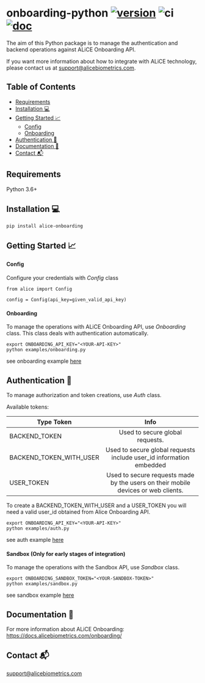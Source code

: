 # onboarding-python  [![version](https://img.shields.io/github/release/alice-biometrics/onboarding-python/all.svg)](https://github.com/alice-biometrics/onboarding-python/releases) ![ci](https://github.com/alice-biometrics/onboarding-python/workflows/ci/badge.svg) [![doc](https://img.shields.io/badge/doc-onboarding-51CB56)](https://docs.alicebiometrics.com/onboarding/)

The aim of this Python package is to manage the authentication and backend operations against ALiCE Onboarding API.

If you want more information about how to integrate with ALiCE technology, please contact us at support@alicebiometrics.com.

## Table of Contents
- [Requirements](#requirements)
- [Installation :computer:](#installation-computer)
- [Getting Started :chart_with_upwards_trend:](#getting-started-chart_with_upwards_trend)
  * [Config](#config)
  * [Onboarding](#onboarding)
- [Authentication :closed_lock_with_key:](#authentication-closed_lock_with_key)
- [Documentation :page_facing_up:](#documentation-page_facing_up)
- [Contact :mailbox_with_mail:](#contact-mailbox_with_mail)


## Requirements

Python 3.6+

## Installation :computer:

```console
pip install alice-onboarding
```

## Getting Started :chart_with_upwards_trend:

#### Config 

Configure your credentials with *Config* class

```
from alice import Config

config = Config(api_key=given_valid_api_key)
```


#### Onboarding

To manage the operations with ALiCE Onboarding API, use *Onboarding* class. 
This class deals with authentication automatically.

```console
export ONBOARDING_API_KEY="<YOUR-API-KEY>"
python examples/onboarding.py
```

see onboarding example [here](examples/onboarding.py)

## Authentication :closed_lock_with_key:

To manage authorization and token creations, use *Auth* class.

Available tokens: 

| Type Token              | Info          | 
| ----------------------- |:-------------:|
| BACKEND_TOKEN           | Used to secure global requests.| 
| BACKEND_TOKEN_WITH_USER | Used to secure global requests include user_id information embedded |  
| USER_TOKEN              | Used to secure requests made by the users on their mobile devices or web clients.|


To create a BACKEND_TOKEN_WITH_USER and a USER_TOKEN you will need a valid user_id obtained from Alice Onboarding API.


```console
export ONBOARDING_API_KEY="<YOUR-API-KEY>"
python examples/auth.py
```

see auth example [here](examples/auth.py)


#### Sandbox (Only for early stages of integration)

To manage the operations with the Sandbox API, use *Sandbox* class.

```console
export ONBOARDING_SANDBOX_TOKEN="<YOUR-SANDBOX-TOKEN>"
python examples/sandbox.py
```

see sandbox example [here](examples/sandbox.py)


## Documentation :page_facing_up:

For more information about ALiCE Onboarding:  https://docs.alicebiometrics.com/onboarding/

## Contact :mailbox_with_mail:

support@alicebiometrics.com

